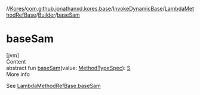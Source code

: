 //[Kores](../../../../index.md)/[com.github.jonathanxd.kores.base](../../../index.md)/[InvokeDynamicBase](../../index.md)/[LambdaMethodRefBase](../index.md)/[Builder](index.md)/[baseSam](base-sam.md)



# baseSam  
[jvm]  
Content  
abstract fun [baseSam](base-sam.md)(value: [MethodTypeSpec](../../../../com.github.jonathanxd.kores.common/-method-type-spec/index.md)): [S](index.md)  
More info  


See [LambdaMethodRefBase.baseSam](../base-sam.md)

  



